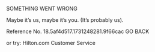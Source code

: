 SOMETHING WENT WRONG

Maybe it’s us, maybe it’s you.
(It’s probably us).

Reference No. 18.5af4d517.1731248281.9f66cac
GO BACK

or try:
Hilton.com Customer Service